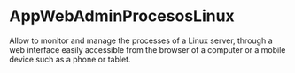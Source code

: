 # AppWebAdminProcesosLinux
Allow to monitor and manage the processes of a Linux server, through a web interface easily accessible from the browser of a computer or a mobile device such as a phone or tablet.
